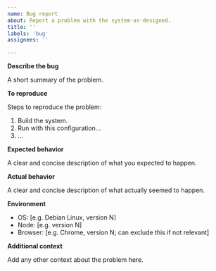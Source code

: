 ```yaml
---
name: Bug report
about: Report a problem with the system-as-designed.
title: ''
labels: 'bug'
assignees: ''

---
```


**Describe the bug**

A short summary of the problem.

**To reproduce**

Steps to reproduce the problem:
1. Build the system.
2. Run with this configuration...
3. ...

**Expected behavior**

A clear and concise description of what you expected to happen.

**Actual behavior**

A clear and concise description of what actually seemed to happen.

**Environment**

* OS: [e.g. Debian Linux, version N]
* Node: [e.g. version N]
* Browser: [e.g. Chrome, version N; can exclude this if not relevant]

**Additional context**

Add any other context about the problem here.
